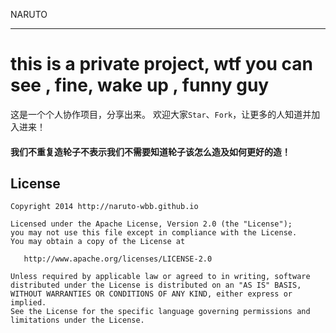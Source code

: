 NARUTO
***


this is a private project, wtf you can see , fine, wake up , funny guy
===
这是一个个人协作项目，分享出来。
欢迎大家`Star`、`Fork`，让更多的人知道并加入进来！



#### 我们不重复造轮子不表示我们不需要知道轮子该怎么造及如何更好的造！


## License

    Copyright 2014 http://naruto-wbb.github.io

    Licensed under the Apache License, Version 2.0 (the "License");
    you may not use this file except in compliance with the License.
    You may obtain a copy of the License at

       http://www.apache.org/licenses/LICENSE-2.0

    Unless required by applicable law or agreed to in writing, software
    distributed under the License is distributed on an "AS IS" BASIS,
    WITHOUT WARRANTIES OR CONDITIONS OF ANY KIND, either express or implied.
    See the License for the specific language governing permissions and
    limitations under the License.
